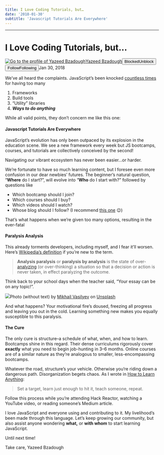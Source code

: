 ```yaml
---
title: I Love Coding Tutorials, but…
date: '2018-01-30'
subtitle: 'Javascript Tutorials Are Everywhere'
---
```


* * *

# I Love Coding Tutorials, but…

[![Go to the profile of Yazeed Bzadough](https://cdn-images-1.medium.com/fit/c/100/100/1*D0_8f6gW_H8ufCLRpsjVtA@2x.jpeg)](https://medium.com/@yazeedb?source=post_header_lockup)[Yazeed Bzadough](https://medium.com/@yazeedb)<span class="followState js-followState" data-user-id="93124e8e38fc"><button class="button button--smallest u-noUserSelect button--withChrome u-baseColor--buttonNormal button--withHover button--unblock js-unblockButton u-marginLeft10 u-xs-hide" data-action="sign-up-prompt" data-sign-in-action="toggle-block-user" data-requires-token="true" data-redirect="https://medium.com/techtrument/i-love-coding-tutorials-but-7a3f37f1f5c2" data-action-source="post_header_lockup"><span class="button-label  button-defaultState">Blocked</span><span class="button-label button-hoverState">Unblock</span></button><button class="button button--primary button--smallest button--dark u-noUserSelect button--withChrome u-accentColor--buttonDark button--follow js-followButton u-marginLeft10 u-xs-hide" data-action="sign-up-prompt" data-sign-in-action="toggle-subscribe-user" data-requires-token="true" data-redirect="https://medium.com/_/subscribe/user/93124e8e38fc" data-action-source="post_header_lockup-93124e8e38fc-------------------------follow_byline"><span class="button-label  button-defaultState js-buttonLabel">Follow</span><span class="button-label button-activeState">Following</span></button></span><time datetime="2018-01-31T02:02:53.938Z">Jan 30, 2018</time><span class="middotDivider u-fontSize12"></span><span class="readingTime" title="2 min read"></span>

We’ve all heard the complaints. JavaScript’s been knocked [countless times](https://www.google.com/search?q=too%20many%20javascript%20frameworks) for having too many

1.  Frameworks
2.  Build tools
3.  “Utility” libraries
4.  **_Ways to do anything_**

While all valid points, they don’t concern me like this one:

#### Javascript Tutorials Are Everywhere

JavaScript’s evolution has only been outpaced by its explosion in the education scene. We see a new framework every week but JS bootcamps, courses, and tutorials are collectively conceived by the second!

Navigating our vibrant ecosystem has never been easier…or harder.

We’re fortunate to have so much learning content, but I foresee even more confusion in our dear newbies’ futures. The beginner’s natural question, “**Where** do I start?”, will evolve into “**Who** do I start with?” followed by questions like

*   Which bootcamp should I join?
*   Which courses should I buy?
*   Which videos should I watch?
*   Whose blog should I follow? (I recommend [this one](https://medium.com/@yazeedb/) 😉)

That’s what happens when we’re given too many options, resulting in the ever-fatal

#### Paralysis Analysis

This already torments developers, including myself, and I fear it’ll worsen. Here’s [Wikipedia’s definition](https://en.wikipedia.org/wiki/Analysis_paralysis) if you’re new to the term.

> **Analysis paralysis** or **paralysis by analysis** is the state of over-[analyzing](https://en.wikipedia.org/wiki/Analyzing "Analyzing") (or over-thinking) a situation so that a decision or action is never taken, in effect paralyzing the outcome.

Think back to your school days when the teacher said, “Your essay can be on any topic!”.

![](https://cdn-images-1.medium.com/max/1600/1*Rw4yf5vgm7qBB5GJnfhn7w.jpeg)Photo (without text) by [Mikhail Vasilyev](https://unsplash.com/photos/NodtnCsLdTE?utm_source=unsplash&utm_medium=referral&utm_content=creditCopyText) on [Unsplash](https://unsplash.com/search/photos/scared?utm_source=unsplash&utm_medium=referral&utm_content=creditCopyText)

And what happens? Your motivational fire’s doused, freezing all progress and leaving you out in the cold. Learning something new makes you equally susceptible to this paralysis.

#### The Cure

The only cure is structure–a schedule of what, when, and how to learn. Bootcamps shine in this regard. Their dense curriculums rigorously cover **exactly** what you need to begin job-hunting in 3–6 months. Online courses are of a similar nature as they’re analogous to smaller, less-encompassing bootcamps.

Whatever the road, structure’s your vehicle. Otherwise you‘re riding down a dangerous path. Disorganization begets chaos. As I wrote in [How to Learn Anything](https://medium.com/@yazeedb/how-to-learn-anything-1f1324e5ef81):

> Set a target, learn just enough to hit it, teach someone, repeat.

Follow this process while you’re attending Hack Reactor, watching a YouTube video, or reading someone’s Medium article.

I love JavaScript and everyone using and contributing to it. My livelihood’s been made through this language. Let’s keep growing our community, but also assist anyone wondering **what,** or **with whom** to start learning JavaScript.

Until next time!

Take care,
Yazeed Bzadough
  